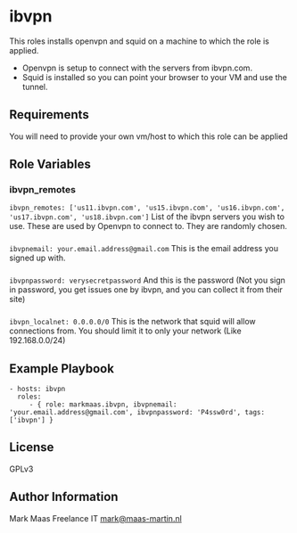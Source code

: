 ibvpn
=========

This roles installs openvpn and squid on a machine to which the role is applied.
  * Openvpn is setup to connect with the servers from ibvpn.com.
  * Squid is installed so you can point your browser to your VM and use the tunnel.

Requirements
------------

You will need to provide your own vm/host to which this role can be applied

Role Variables
--------------

### ibvpn_remotes
`ibvpn_remotes: ['us11.ibvpn.com', 'us15.ibvpn.com', 'us16.ibvpn.com', 'us17.ibvpn.com', 'us18.ibvpn.com']`
List of the ibvpn servers you wish to use. These are used by Openvpn to connect to. They are randomly chosen.

###
`ibvpnemail: your.email.address@gmail.com`
This is the email address you signed up with.

###
`ibvpnpassword: verysecretpassword`
And this is the password (Not you sign in password, you get issues one by ibvpn, and you can collect it from their site)

###
`ibvpn_localnet: 0.0.0.0/0`
This is the network that squid will allow connections from. You should limit it to only your network (Like 192.168.0.0/24)


Example Playbook
----------------

    - hosts: ibvpn
      roles:
         - { role: markmaas.ibvpn, ibvpnemail: 'your.email.address@gmail.com', ibvpnpassword: 'P4ssw0rd', tags: ['ibvpn'] }

License
-------

GPLv3

Author Information
------------------

Mark Maas
Freelance IT
mark@maas-martin.nl